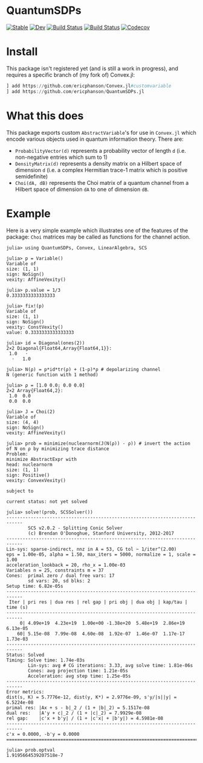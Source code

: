 # QuantumSDPs

[![Stable](https://img.shields.io/badge/docs-stable-blue.svg)](https://ericphanson.github.io/QuantumSDPs.jl/stable)
[![Dev](https://img.shields.io/badge/docs-dev-blue.svg)](https://ericphanson.github.io/QuantumSDPs.jl/dev)
[![Build Status](https://travis-ci.com/ericphanson/QuantumSDPs.jl.svg?branch=master)](https://travis-ci.com/ericphanson/QuantumSDPs.jl)
[![Build Status](https://ci.appveyor.com/api/projects/status/github/ericphanson/QuantumSDPs.jl?svg=true)](https://ci.appveyor.com/project/ericphanson/QuantumSDPs-jl)
[![Codecov](https://codecov.io/gh/ericphanson/QuantumSDPs.jl/branch/master/graph/badge.svg)](https://codecov.io/gh/ericphanson/QuantumSDPs.jl)

# Install

This package isn't registered yet (and is still a work in progress), and requires a specific branch of (my fork of) Convex.jl:

```julia
] add https://github.com/ericphanson/Convex.jl#customvariable
] add https://github.com/ericphanson/QuantumSDPs.jl
```

# What this does

This package exports custom `AbstractVariable`'s for use in `Convex.jl` which encode various objects used in quantum information theory. There are:

* `ProbabilityVector(d)` represents a probability vector of length `d` (i.e. non-negative entries which sum to 1)
* `DensityMatrix(d)` represents a density matrix on a Hilbert space of dimension `d` (i.e. a complex Hermitian trace-1 matrix which is positive semidefinite)
* `Choi(dA, dB)` represents the Choi matrix of a quantum channel from a Hilbert space of dimension `dA` to one of dimension `dB`.

# Example

Here is a very simple example which illustrates one of the features of the package: `Choi` matrices may be called as functions for the channel action.

```
julia> using QuantumSDPs, Convex, LinearAlgebra, SCS

julia> p = Variable()
Variable of
size: (1, 1)
sign: NoSign()
vexity: AffineVexity()

julia> p.value = 1/3
0.3333333333333333

julia> fix!(p)
Variable of
size: (1, 1)
sign: NoSign()
vexity: ConstVexity()
value: 0.3333333333333333

julia> id = Diagonal(ones(2))
2×2 Diagonal{Float64,Array{Float64,1}}:
 1.0   ⋅ 
  ⋅   1.0

julia> N(ρ) = p*id*tr(ρ) + (1-p)*ρ # depolarizing channel
N (generic function with 1 method)

julia> ρ = [1.0 0.0; 0.0 0.0]
2×2 Array{Float64,2}:
 1.0  0.0
 0.0  0.0

julia> J = Choi(2)
Variable of
size: (4, 4)
sign: NoSign()
vexity: AffineVexity()

julia> prob = minimize(nuclearnorm(J(N(ρ)) - ρ)) # invert the action of N on ρ by minimizing trace distance
Problem:
minimize AbstractExpr with
head: nuclearnorm
size: (1, 1)
sign: Positive()
vexity: ConvexVexity()

subject to

current status: not yet solved

julia> solve!(prob, SCSSolver())
----------------------------------------------------------------------------
        SCS v2.0.2 - Splitting Conic Solver
        (c) Brendan O'Donoghue, Stanford University, 2012-2017
----------------------------------------------------------------------------
Lin-sys: sparse-indirect, nnz in A = 53, CG tol ~ 1/iter^(2.00)
eps = 1.00e-05, alpha = 1.50, max_iters = 5000, normalize = 1, scale = 1.00
acceleration_lookback = 20, rho_x = 1.00e-03
Variables n = 25, constraints m = 37
Cones:  primal zero / dual free vars: 17
        sd vars: 20, sd blks: 2
Setup time: 6.82e-05s
----------------------------------------------------------------------------
 Iter | pri res | dua res | rel gap | pri obj | dua obj | kap/tau | time (s)
----------------------------------------------------------------------------
     0| 4.09e+19  4.23e+19  1.00e+00 -1.38e+20  5.48e+19  2.86e+19  6.13e-05 
    60| 5.15e-08  7.99e-08  4.60e-08  1.92e-07  1.46e-07  1.17e-17  1.73e-03 
----------------------------------------------------------------------------
Status: Solved
Timing: Solve time: 1.74e-03s
        Lin-sys: avg # CG iterations: 3.33, avg solve time: 1.81e-06s
        Cones: avg projection time: 1.21e-05s
        Acceleration: avg step time: 1.25e-05s
----------------------------------------------------------------------------
Error metrics:
dist(s, K) = 5.7776e-12, dist(y, K*) = 2.9776e-09, s'y/|s||y| = 6.5224e-08
primal res: |Ax + s - b|_2 / (1 + |b|_2) = 5.1517e-08
dual res:   |A'y + c|_2 / (1 + |c|_2) = 7.9929e-08
rel gap:    |c'x + b'y| / (1 + |c'x| + |b'y|) = 4.5981e-08
----------------------------------------------------------------------------
c'x = 0.0000, -b'y = 0.0000
============================================================================

julia> prob.optval
1.9195664539207518e-7
```